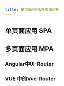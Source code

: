 ```yaml
---
title: 单页面应用&多页面应用
---
```


## 单页面应用 SPA

## 多页面应用 MPA
###  Angular中UI-Router
###  VUE 中的Vue-Router


